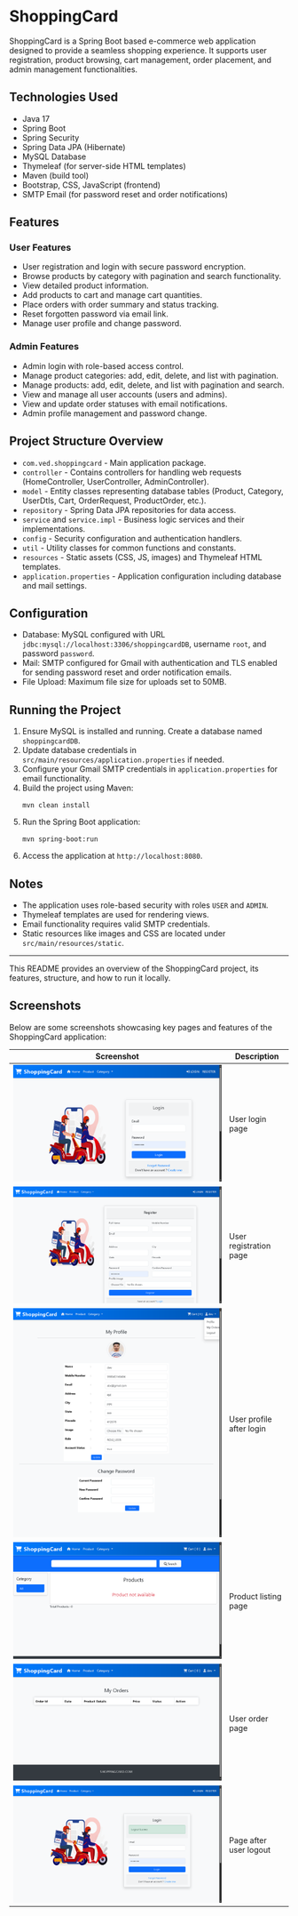 # ShoppingCard

ShoppingCard is a Spring Boot based e-commerce web application designed to provide a seamless shopping experience. It supports user registration, product browsing, cart management, order placement, and admin management functionalities.

## Technologies Used

- Java 17
- Spring Boot
- Spring Security
- Spring Data JPA (Hibernate)
- MySQL Database
- Thymeleaf (for server-side HTML templates)
- Maven (build tool)
- Bootstrap, CSS, JavaScript (frontend)
- SMTP Email (for password reset and order notifications)

## Features

### User Features
- User registration and login with secure password encryption.
- Browse products by category with pagination and search functionality.
- View detailed product information.
- Add products to cart and manage cart quantities.
- Place orders with order summary and status tracking.
- Reset forgotten password via email link.
- Manage user profile and change password.

### Admin Features
- Admin login with role-based access control.
- Manage product categories: add, edit, delete, and list with pagination.
- Manage products: add, edit, delete, and list with pagination and search.
- View and manage all user accounts (users and admins).
- View and update order statuses with email notifications.
- Admin profile management and password change.

## Project Structure Overview

- `com.ved.shoppingcard` - Main application package.
- `controller` - Contains controllers for handling web requests (HomeController, UserController, AdminController).
- `model` - Entity classes representing database tables (Product, Category, UserDtls, Cart, OrderRequest, ProductOrder, etc.).
- `repository` - Spring Data JPA repositories for data access.
- `service` and `service.impl` - Business logic services and their implementations.
- `config` - Security configuration and authentication handlers.
- `util` - Utility classes for common functions and constants.
- `resources` - Static assets (CSS, JS, images) and Thymeleaf HTML templates.
- `application.properties` - Application configuration including database and mail settings.

## Configuration

- Database: MySQL configured with URL `jdbc:mysql://localhost:3306/shoppingcardDB`, username `root`, and password `password`.
- Mail: SMTP configured for Gmail with authentication and TLS enabled for sending password reset and order notification emails.
- File Upload: Maximum file size for uploads set to 50MB.

## Running the Project

1. Ensure MySQL is installed and running. Create a database named `shoppingcardDB`.
2. Update database credentials in `src/main/resources/application.properties` if needed.
3. Configure your Gmail SMTP credentials in `application.properties` for email functionality.
4. Build the project using Maven:
   ```
   mvn clean install
   ```
5. Run the Spring Boot application:
   ```
   mvn spring-boot:run
   ```
6. Access the application at `http://localhost:8080`.

## Notes

- The application uses role-based security with roles `USER` and `ADMIN`.
- Thymeleaf templates are used for rendering views.
- Email functionality requires valid SMTP credentials.
- Static resources like images and CSS are located under `src/main/resources/static`.

---

This README provides an overview of the ShoppingCard project, its features, structure, and how to run it locally.

## Screenshots

Below are some screenshots showcasing key pages and features of the ShoppingCard application:

| Screenshot          | Description          |
|---------------------|----------------------|
| ![Login Page](ss/loginPage.png)       | User login page       |
| ![Register Page](ss/registerpage.png) | User registration page|
| ![Login Profile](ss/LoginProfile.png) | User profile after login |
| ![Product List](ss/productList.png)   | Product listing page  |
| ![My Order](ss/myOrder.png)           | User order page       |
| ![After Logout](ss/afterLogout.png)   | Page after user logout|


